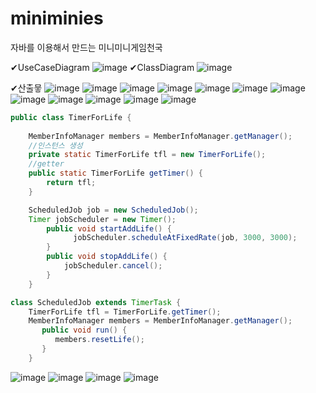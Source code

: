 # miniminies
자바를 이용해서 만드는 미니미니게임천국

✔UseCaseDiagram
![image](https://user-images.githubusercontent.com/41908152/98191426-7a0c2280-1f5c-11eb-96dd-64ea348fe125.png)
✔ClassDiagram
![image](https://user-images.githubusercontent.com/41908152/98191434-81333080-1f5c-11eb-9d8f-a376cc03a69a.png)

✔산출뭏
![image](https://user-images.githubusercontent.com/41908152/98191782-4382d780-1f5d-11eb-8cb4-e3a6e201d905.png)
![image](https://user-images.githubusercontent.com/41908152/98191791-47165e80-1f5d-11eb-880e-593aca5c0425.png)
![image](https://user-images.githubusercontent.com/41908152/98191808-4da4d600-1f5d-11eb-80d9-a352a0966a45.png)
![image](https://user-images.githubusercontent.com/41908152/98191881-7a58ed80-1f5d-11eb-8903-b53a8b7c7278.png)
![image](https://user-images.githubusercontent.com/41908152/98191876-77f69380-1f5d-11eb-9de3-b67e12a79f94.png)
![image](https://user-images.githubusercontent.com/41908152/98191909-80e76500-1f5d-11eb-98b4-e5c1b7369249.png)
![image](https://user-images.githubusercontent.com/41908152/98191953-83e25580-1f5d-11eb-9ff5-b82bbf523d26.png)
![image](https://user-images.githubusercontent.com/41908152/98191890-7d53de00-1f5d-11eb-92dc-4c848ae69321.png)
![image](https://user-images.githubusercontent.com/41908152/98191966-86dd4600-1f5d-11eb-8b47-732045b51672.png)
![image](https://user-images.githubusercontent.com/41908152/98191982-8e9cea80-1f5d-11eb-97c4-e461ba89a637.png)
![image](https://user-images.githubusercontent.com/41908152/98191988-92c90800-1f5d-11eb-9e95-75b4fffcfd0f.png)
![image](https://user-images.githubusercontent.com/41908152/98192005-978dbc00-1f5d-11eb-91a4-7a4826590759.png)
```java
public class TimerForLife {
	
	MemberInfoManager members = MemberInfoManager.getManager();
	//인스턴스 생성
	private static TimerForLife tfl = new TimerForLife();
	//getter
	public static TimerForLife getTimer() {
		return tfl;
	}

	ScheduledJob job = new ScheduledJob();
    Timer jobScheduler = new Timer();
		public void startAddLife() {
		      jobScheduler.scheduleAtFixedRate(job, 3000, 3000);
		}
		public void stopAddLife() {
			jobScheduler.cancel();
		}
	}

class ScheduledJob extends TimerTask {
	TimerForLife tfl = TimerForLife.getTimer();
	MemberInfoManager members = MemberInfoManager.getManager();
	   public void run() {
	      members.resetLife();
	   }
	}
```
![image](https://user-images.githubusercontent.com/41908152/98192093-b8eea800-1f5d-11eb-96cb-9f387e3fb07b.png)
![image](https://user-images.githubusercontent.com/41908152/98192104-bdb35c00-1f5d-11eb-8279-89a1d0bdeba3.png)
![image](https://user-images.githubusercontent.com/41908152/98192112-c2781000-1f5d-11eb-951f-2c63e37d3cc1.png)
![image](https://user-images.githubusercontent.com/41908152/98192116-c6a42d80-1f5d-11eb-814c-b95c71a197e5.png)
